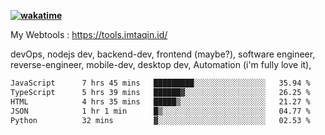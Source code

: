 **[![wakatime](https://wakatime.com/badge/user/87646243-158a-4241-a3cb-668e1fa2dbb8.svg)](https://wakatime.com/@87646243-158a-4241-a3cb-668e1fa2dbb8?style=plastic)**


My Webtools : https://tools.imtaqin.id/


devOps, nodejs dev, backend-dev, frontend (maybe?), software engineer, reverse-engineer, mobile-dev, desktop dev, Automation (i'm fully love it), 

<!--START_SECTION:waka-->

```txt
JavaScript      7 hrs 45 mins   █████████░░░░░░░░░░░░░░░░   35.94 %
TypeScript      5 hrs 39 mins   ██████▓░░░░░░░░░░░░░░░░░░   26.25 %
HTML            4 hrs 35 mins   █████▒░░░░░░░░░░░░░░░░░░░   21.27 %
JSON            1 hr 1 min      █▒░░░░░░░░░░░░░░░░░░░░░░░   04.77 %
Python          32 mins         ▓░░░░░░░░░░░░░░░░░░░░░░░░   02.53 %
```

<!--END_SECTION:waka-->
